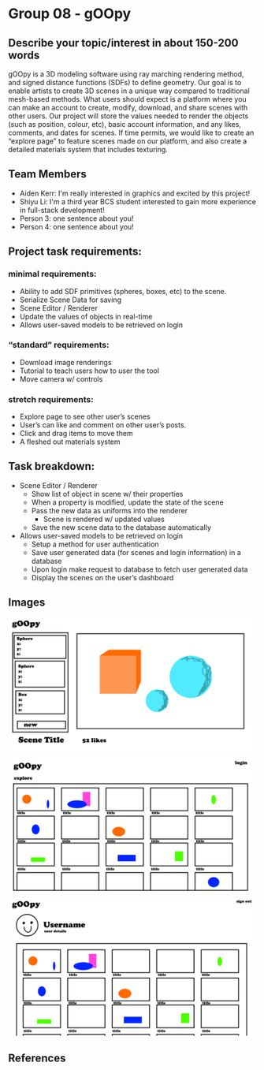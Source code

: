 # Group 08 - gOOpy



## Describe your topic/interest in about 150-200 words

gOOpy is a 3D modeling software using ray marching rendering method, and signed distance functions (SDFs) to define geometry. Our goal is to enable artists to create 3D scenes in a unique way compared to traditional mesh-based methods. What users should expect is a platform where you can make an account to create, modify, download, and share scenes with other users. Our project will store the values needed to render the objects (such as position, colour, etc), basic account information, and any likes, comments, and dates for scenes. If time permits, we would like to create an “explore page” to feature scenes made on our platform, and also create a detailed materials system that includes texturing.

## Team Members

- Aiden Kerr: I'm really interested in graphics and excited by this project!
- Shiyu Li: I'm a third year BCS student interested to gain more experience in full-stack development!
- Person 3: one sentence about you!
- Person 4: one sentence about you!

## Project task requirements:

###  minimal requirements:
- Ability to add SDF primitives (spheres, boxes, etc) to the scene.
- Serialize Scene Data for saving
- Scene Editor / Renderer
- Update the values of objects in real-time
- Allows user-saved models to be retrieved on login

### “standard” requirements:
- Download image renderings
- Tutorial to teach users how to user the tool
- Move camera w/ controls 

### stretch requirements:
- Explore page to see other user’s scenes
- User’s can like and comment on other user’s posts.
- Click and drag items to move them
- A fleshed out materials system

## Task breakdown:

- Scene Editor / Renderer
  - Show list of object in scene w/ their properties
  - When a property is modified, update the state of the scene
  - Pass the new data as uniforms into the renderer
    - Scene is rendered w/ updated values
  - Save the new scene data to the database automatically
- Allows user-saved models to be retrieved on login
  - Setup a method for user authentication
  - Save user generated data (for scenes and login information) in a database
  - Upon login make request to database to fetch user generated data
  - Display the scenes on the user’s dashboard



## Images


<img src ="images/prototype1.png" width="500px">
<img src ="images/prototype2.png" width="500px">
<img src ="images/prototype3.png" width="500px">

## References





